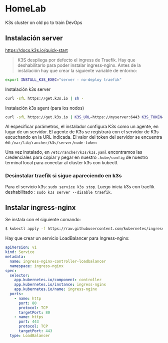# HomeLab
K3s cluster on old pc to train DevOps

## Instalación server

https://docs.k3s.io/quick-start

>K3S despliega por defecto el ingress de Traefik. Hay que deshabilitarlo para poder instalar ingress-nginx. Antes de la instalación hay que crear la siguiente variable de entorno:

```bash
export INSTALL_K3S_EXEC="server - no-deploy traefik"
```
Instalación k3s server
```bash
curl -sfL https://get.k3s.io | sh -
```

Instalación k3s agent (para los nodos)
```bash
curl -sfL https://get.k3s.io | K3S_URL=https://myserver:6443 K3S_TOKEN=mynodetoken sh -
```
Al especificar parámetros, el instalador configura K3s como un agente, en lugar de un servidor. El agente de K3s se registrará con el servidor de K3s escuchando en la URL indicada. El valor del token del servidor se encuentra en `/var/lib/rancher/k3s/server/node-token`

Una vez instalado, en `/etc/rancher/k3s/k3s.yaml` encontramos las credenciales para copiar y pegar en nuestro `.kube/config` de nuestro terminal local para conectar al cluster k3s con kubectl.

### Desinstalar traefik si sigue apareciendo en k3s
Para el servicio k3s: `sudo service k3s stop`. Luego inicia k3s con traefik deshabilitado : `sudo k3s server --disable traefik`.

## Instalar ingress-nginx
Se instala con el siguiente comando:
```bash
$ kubectl apply -f https://raw.githubusercontent.com/kubernetes/ingress-nginx/controller-v1.11.2/deploy/static/provider/baremetal/deploy.yaml

```

Hay que crear un servicio LoadBalancer para Ingress-nginx:
```yaml
apiVersion: v1
kind: Service
metadata:
  name: ingress-nginx-controller-loadbalancer
  namespace: ingress-nginx
spec:
  selector:
    app.kubernetes.io/component: controller
    app.kubernetes.io/instance: ingress-nginx
    app.kubernetes.io/name: ingress-nginx
  ports:
    - name: http
      port: 80
      protocol: TCP
      targetPort: 80
    - name: https
      port: 443
      protocol: TCP
      targetPort: 443
  type: LoadBalancer
```
